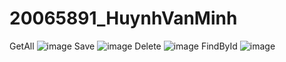 # 20065891_HuynhVanMinh

GetAll
![image](https://github.com/vanminh170502/20065891_HuynhVanMinh/assets/97943350/dd146e05-820b-49ad-afa7-440ea0ff75b7)
Save
![image](https://github.com/vanminh170502/20065891_HuynhVanMinh/assets/97943350/9ab49b96-d053-4ade-87cf-6d890414b386)
Delete
![image](https://github.com/vanminh170502/20065891_HuynhVanMinh/assets/97943350/6109cc1f-d602-400f-96fe-b7151ab750e8)
FindById
![image](https://github.com/vanminh170502/20065891_HuynhVanMinh/assets/97943350/d2739cc4-26fc-40c5-a11c-002aaf985bd8)



